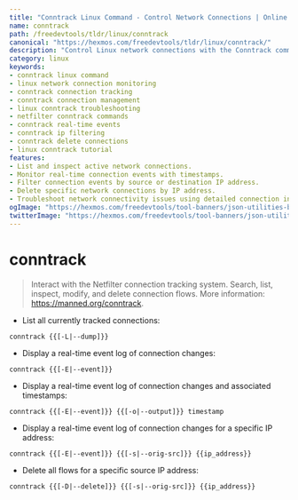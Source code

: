 ```yaml
---
title: "Conntrack Linux Command - Control Network Connections | Online Free DevTools by Hexmos"
name: conntrack
path: /freedevtools/tldr/linux/conntrack
canonical: "https://hexmos.com/freedevtools/tldr/linux/conntrack/"
description: "Control Linux network connections with the Conntrack command.  Inspect, manage, and troubleshoot network flows efficiently. Free online tool, no registration required."
category: linux
keywords:
- conntrack linux command
- linux network connection monitoring
- conntrack connection tracking
- conntrack connection management
- linux conntrack troubleshooting
- netfilter conntrack commands
- conntrack real-time events
- conntrack ip filtering
- conntrack delete connections
- linux conntrack tutorial
features:
- List and inspect active network connections.
- Monitor real-time connection events with timestamps.
- Filter connection events by source or destination IP address.
- Delete specific network connections by IP address.
- Troubleshoot network connectivity issues using detailed connection information.
ogImage: "https://hexmos.com/freedevtools/tool-banners/json-utilities-banner.png"
twitterImage: "https://hexmos.com/freedevtools/tool-banners/json-utilities-banner.png"
---
```


# conntrack

> Interact with the Netfilter connection tracking system.
> Search, list, inspect, modify, and delete connection flows.
> More information: <https://manned.org/conntrack>.

- List all currently tracked connections:

`conntrack {{[-L|--dump]}}`

- Display a real-time event log of connection changes:

`conntrack {{[-E|--event]}}`

- Display a real-time event log of connection changes and associated timestamps:

`conntrack {{[-E|--event]}} {{[-o|--output]}} timestamp`

- Display a real-time event log of connection changes for a specific IP address:

`conntrack {{[-E|--event]}} {{[-s|--orig-src]}} {{ip_address}}`

- Delete all flows for a specific source IP address:

`conntrack {{[-D|--delete]}} {{[-s|--orig-src]}} {{ip_address}}`
